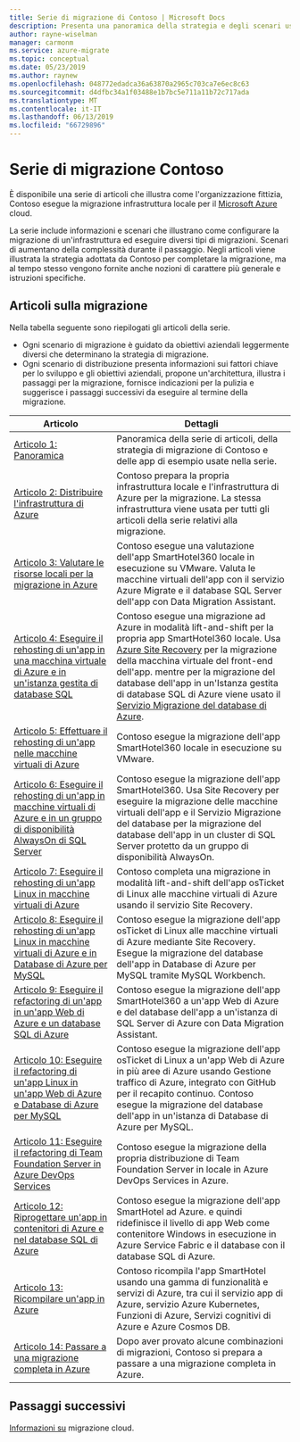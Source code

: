 ```yaml
---
title: Serie di migrazione di Contoso | Microsoft Docs
description: Presenta una panoramica della strategia e degli scenari usati da Contoso per eseguire la migrazione del proprio data center locale ad Azure.
author: rayne-wiselman
manager: carmonm
ms.service: azure-migrate
ms.topic: conceptual
ms.date: 05/23/2019
ms.author: raynew
ms.openlocfilehash: 048772edadca36a63870a2965c703ca7e6ec8c63
ms.sourcegitcommit: d4dfbc34a1f03488e1b7bc5e711a11b72c717ada
ms.translationtype: MT
ms.contentlocale: it-IT
ms.lasthandoff: 06/13/2019
ms.locfileid: "66729896"
---
```

# <a name="contoso-migration-series"></a>Serie di migrazione Contoso


È disponibile una serie di articoli che illustra come l'organizzazione fittizia, Contoso esegue la migrazione infrastruttura locale per il [Microsoft Azure](https://azure.microsoft.com/overview/what-is-azure/) cloud. 

La serie include informazioni e scenari che illustrano come configurare la migrazione di un'infrastruttura ed eseguire diversi tipi di migrazioni. Scenari di aumentano della complessità durante il passaggio. Negli articoli viene illustrata la strategia adottata da Contoso per completare la migrazione, ma al tempo stesso vengono fornite anche nozioni di carattere più generale e istruzioni specifiche.

## <a name="migration-articles"></a>Articoli sulla migrazione

Nella tabella seguente sono riepilogati gli articoli della serie.  

- Ogni scenario di migrazione è guidato da obiettivi aziendali leggermente diversi che determinano la strategia di migrazione.
- Ogni scenario di distribuzione presenta informazioni sui fattori chiave per lo sviluppo e gli obiettivi aziendali, propone un'architettura, illustra i passaggi per la migrazione, fornisce indicazioni per la pulizia e suggerisce i passaggi successivi da eseguire al termine della migrazione.

**Articolo** | **Dettagli** 
--- | --- 
[Articolo 1: Panoramica](https://docs.microsoft.com/azure/architecture/cloud-adoption/migrate/azure-best-practices/contoso-migration-overview) | Panoramica della serie di articoli, della strategia di migrazione di Contoso e delle app di esempio usate nella serie. 
[Articolo 2: Distribuire l'infrastruttura di Azure](https://docs.microsoft.com/azure/architecture/cloud-adoption/migrate/azure-best-practices/contoso-migration-infrastructure) | Contoso prepara la propria infrastruttura locale e l'infrastruttura di Azure per la migrazione. La stessa infrastruttura viene usata per tutti gli articoli della serie relativi alla migrazione. 
[Articolo 3: Valutare le risorse locali per la migrazione in Azure](https://docs.microsoft.com/azure/architecture/cloud-adoption/migrate/azure-best-practices/contoso-migration-assessment)  | Contoso esegue una valutazione dell'app SmartHotel360 locale in esecuzione su VMware. Valuta le macchine virtuali dell'app con il servizio Azure Migrate e il database SQL Server dell'app con Data Migration Assistant.
[Articolo 4: Eseguire il rehosting di un'app in una macchina virtuale di Azure e in un'istanza gestita di database SQL](https://docs.microsoft.com/azure/architecture/cloud-adoption/migrate/azure-best-practices/contoso-migration-rehost-vm-sql-managed-instance) | Contoso esegue una migrazione ad Azure in modalità lift-and-shift per la propria app SmartHotel360 locale. Usa [Azure Site Recovery](https://docs.microsoft.com/azure/site-recovery/site-recovery-overview) per la migrazione della macchina virtuale del front-end dell'app. mentre per la migrazione del database dell'app in un'Istanza gestita di database SQL di Azure viene usato il [Servizio Migrazione del database di Azure](https://docs.microsoft.com/azure/dms/dms-overview).
[Articolo 5: Effettuare il rehosting di un'app nelle macchine virtuali di Azure](https://docs.microsoft.com/azure/architecture/cloud-adoption/migrate/azure-best-practices/contoso-migration-rehost-vm) | Contoso esegue la migrazione dell'app SmartHotel360 locale in esecuzione su VMware. 
[Articolo 6: Eseguire il rehosting di un'app in macchine virtuali di Azure e in un gruppo di disponibilità AlwaysOn di SQL Server](https://docs.microsoft.com/azure/architecture/cloud-adoption/migrate/azure-best-practices/contoso-migration-rehost-vm-sql-ag) |Contoso esegue la migrazione dell'app SmartHotel360. Usa Site Recovery per eseguire la migrazione delle macchine virtuali dell'app e il Servizio Migrazione del database per la migrazione del database dell'app in un cluster di SQL Server protetto da un gruppo di disponibilità AlwaysOn. 
[Articolo 7: Eseguire il rehosting di un'app Linux in macchine virtuali di Azure](https://docs.microsoft.com/azure/architecture/cloud-adoption/migrate/azure-best-practices/contoso-migration-rehost-linux-vm) | Contoso completa una migrazione in modalità lift-and-shift dell'app osTicket di Linux alle macchine virtuali di Azure usando il servizio Site Recovery.
[Articolo 8: Eseguire il rehosting di un'app Linux in macchine virtuali di Azure e in Database di Azure per MySQL](https://docs.microsoft.com/azure/architecture/cloud-adoption/migrate/azure-best-practices/contoso-migration-rehost-linux-vm-mysql) | Contoso esegue la migrazione dell'app osTicket di Linux alle macchine virtuali di Azure mediante Site Recovery. Esegue la migrazione del database dell'app in Database di Azure per MySQL tramite MySQL Workbench. 
[Articolo 9: Eseguire il refactoring di un'app in un'app Web di Azure e un database SQL di Azure](https://docs.microsoft.com/azure/architecture/cloud-adoption/migrate/azure-best-practices/contoso-migration-refactor-web-app-sql) | Contoso esegue la migrazione dell'app SmartHotel360 a un'app Web di Azure e del database dell'app a un'istanza di SQL Server di Azure con Data Migration Assistant.     
[Articolo 10: Eseguire il refactoring di un'app Linux in un'app Web di Azure e Database di Azure per MySQL](https://docs.microsoft.com/azure/architecture/cloud-adoption/migrate/azure-best-practices/contoso-migration-rehost-linux-vm-mysql) | Contoso esegue la migrazione dell'app osTicket di Linux a un'app Web di Azure in più aree di Azure usando Gestione traffico di Azure, integrato con GitHub per il recapito continuo. Contoso esegue la migrazione del database dell'app in un'istanza di Database di Azure per MySQL. 
[Articolo 11: Eseguire il refactoring di Team Foundation Server in Azure DevOps Services](https://docs.microsoft.com/azure/architecture/cloud-adoption/migrate/azure-best-practices/contoso-migration-tfs-vsts) | Contoso esegue la migrazione della propria distribuzione di Team Foundation Server in locale in Azure DevOps Services in Azure.
[Articolo 12: Riprogettare un'app in contenitori di Azure e nel database SQL di Azure](https://docs.microsoft.com/azure/architecture/cloud-adoption/migrate/azure-best-practices/contoso-migration-rearchitect-container-sql) | Contoso esegue la migrazione dell'app SmartHotel ad Azure. e quindi ridefinisce il livello di app Web come contenitore Windows in esecuzione in Azure Service Fabric e il database con il database SQL di Azure. 
[Articolo 13: Ricompilare un'app in Azure](https://docs.microsoft.com/azure/architecture/cloud-adoption/migrate/azure-best-practices/contoso-migration-rebuild) | Contoso ricompila l'app SmartHotel usando una gamma di funzionalità e servizi di Azure, tra cui il servizio app di Azure, servizio Azure Kubernetes, Funzioni di Azure, Servizi cognitivi di Azure e Azure Cosmos DB.  
[Articolo 14: Passare a una migrazione completa in Azure](https://docs.microsoft.com/azure/architecture/cloud-adoption/migrate/azure-best-practices/contoso-migration-scale) | Dopo aver provato alcune combinazioni di migrazioni, Contoso si prepara a passare a una migrazione completa in Azure. 


    

## <a name="next-steps"></a>Passaggi successivi

[Informazioni su](https://docs.microsoft.com/azure/architecture/cloud-adoption/migrate/) migrazione cloud. 

